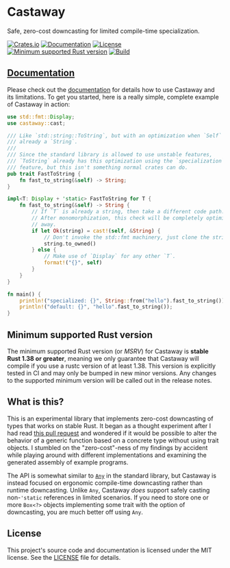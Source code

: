 # Castaway

Safe, zero-cost downcasting for limited compile-time specialization.

[![Crates.io](https://img.shields.io/crates/v/castaway.svg)](https://crates.io/crates/castaway)
[![Documentation](https://docs.rs/castaway/badge.svg)][documentation]
[![License](https://img.shields.io/badge/license-MIT-blue.svg)](LICENSE)
[![Minimum supported Rust version](https://img.shields.io/badge/rustc-1.38+-yellow.svg)](#minimum-supported-rust-version)
[![Build](https://github.com/sagebind/castaway/workflows/ci/badge.svg)](https://github.com/sagebind/castaway/actions)

## [Documentation]

Please check out the [documentation] for details how to use Castaway and its limitations. To get you started, here is a really simple, complete example of Castaway in action:

```rust
use std::fmt::Display;
use castaway::cast;

/// Like `std::string::ToString`, but with an optimization when `Self` is
/// already a `String`.
///
/// Since the standard library is allowed to use unstable features,
/// `ToString` already has this optimization using the `specialization`
/// feature, but this isn't something normal crates can do.
pub trait FastToString {
    fn fast_to_string(&self) -> String;
}

impl<T: Display + 'static> FastToString for T {
    fn fast_to_string(&self) -> String {
        // If `T` is already a string, then take a different code path.
        // After monomorphization, this check will be completely optimized
        // away.
        if let Ok(string) = cast!(self, &String) {
            // Don't invoke the std::fmt machinery, just clone the string.
            string.to_owned()
        } else {
            // Make use of `Display` for any other `T`.
            format!("{}", self)
        }
    }
}

fn main() {
    println!("specialized: {}", String::from("hello").fast_to_string());
    println!("default: {}", "hello".fast_to_string());
}
```

## Minimum supported Rust version

The minimum supported Rust version (or _MSRV_) for Castaway is **stable Rust 1.38 or greater**, meaning we only guarantee that Castaway will compile if you use a rustc version of at least 1.38. This version is explicitly tested in CI and may only be bumped in new minor versions. Any changes to the supported minimum version will be called out in the release notes.

## What is this?

This is an experimental library that implements zero-cost downcasting of types that works on stable Rust. It began as a thought experiment after I had read [this pull request](https://github.com/hyperium/http/pull/369) and wondered if it would be possible to alter the behavior of a generic function based on a concrete type without using trait objects. I stumbled on the "zero-cost"-ness of my findings by accident while playing around with different implementations and examining the generated assembly of example programs.

The API is somewhat similar to [`Any`](https://doc.rust-lang.org/stable/std/any/trait.Any.html) in the standard library, but Castaway is instead focused on ergonomic compile-time downcasting rather than runtime downcasting. Unlike `Any`, Castaway _does_ support safely casting non-`'static` references in limited scenarios. If you need to store one or more `Box<?>` objects implementing some trait with the option of downcasting, you are much better off using `Any`.

## License

This project's source code and documentation is licensed under the MIT license. See the [LICENSE](LICENSE) file for details.


[documentation]: https://docs.rs/castaway
